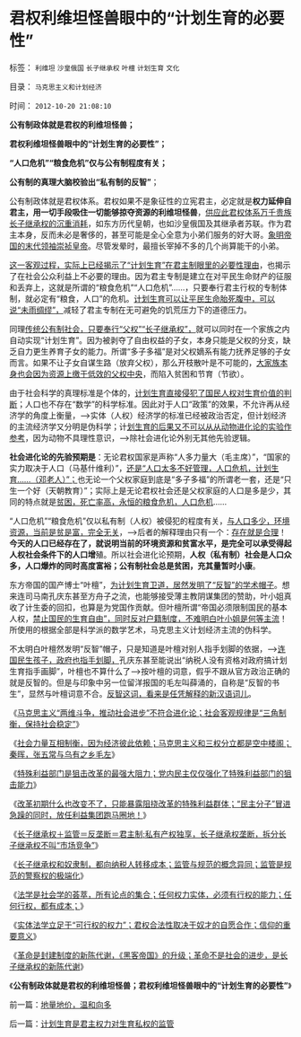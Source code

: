 # 君权利维坦怪兽眼中的“计划生育的必要性”

标签： `利维坦` `沙皇俄国` `长子继承权` `叶檀` `计划生育` `文化` 

目录： `马克思主义和计划经济`

时间： `2012-10-20 21:08:10`

**公有制政体就是君权的利维坦怪兽；**

**君权利维坦怪兽眼中的“计划生育的必要性”；**

**“人口危机”“粮食危机”仅与公有制程度有关；**

**公有制的真理大脑校验出“私有制的反智”**；

公有制政体就是君权体系。君权如果不是象征性的立宪君主，必定就是**权力延伸自君主，用一切手段吸住一切能够掠夺资源的利维坦怪兽**，[供应此君权体系万千贵族长子继承权的沉重消耗](../../../2012/10/19/革命是封建制度的新陈代谢，《黑客帝国》“升级”的启示.md)，如东方历代皇朝，也如沙皇俄国及其继承者苏联。作为君主本身，反而未必是奢侈的，甚至可能是全心全意为小弟们服务的好大哥。[象明帝国的末代领袖崇祯皇帝](../../../2008/10/26/明朝必亡！冤杀袁崇焕，也只是小事一桩.md)。尽管发晕时，最擅长宰掉不多的几个尚算能干的小弟。

[这一客观过程，实际上已经揭示了“计划生育”在君主制眼里的必要性理由](../../../2009/11/21/计划生育从一开始就不合理.md)，也揭示了在社会公众利益上不必要的理由。因为君主专制是建立在对平民生命财产的征服和丢弃上，这就是所谓的“粮食危机”“人口危机”……，只要奉行君主行权的专制体制，就必定有“粮食，人口”的危机。[计划生育可以让平民生命胎死腹中，可以说“未雨绸缪”，](../../../2009/11/21/计划生育“国策”在中国的必然性.md)减轻了君主专制在无可避免的饥荒压力下的道德压力。

同理[传统公有制社会，只要奉行“父权”“长子继承权”，](../../../2012/4/13/父权家庭中的子女，奴隶和宠物的地位和待遇；.md)就可以同时在一个家族之内自动实现“计划生育”。因为被剥夺了自由权益的子女，本身只能是父权的分支，缺乏自力更生养育子女的能力。所谓“多子多福”是对父权嫡系有能力抚养足够的子女而言。如果不让子女自谋生路（放弃父权），那么开枝散叶是不可能的，[大家族本身也会因为资源上缴于低效的父权中央](../../../2011/7/21/“原始共产主义”就是原始奴隶制.md)，而陷入贫困和节育（节欲）。

由于社会科学的真理标准是个体的，[计划生育直接侵犯了国民人权对生育价值的判断](../../../2010/12/24/计划生育是计划经济的灾难；.md)；人口也不存在“数学”的科学标准。因此对于人口“政策”的效果，不允许再从经济学的角度上衡量，——>实体（人权）经济学的标准已经被政治否定，但计划经济的主流经济学又分明是伪科学；计[划生育的后果又不可以从从动物进化论的实验作参考](../../../2012/10/12/从进化论理解数学滥用和社会科学.md)，因为动物不具理性意识，——>除社会进化论外别无其他先验逻辑。

**社会进化论的先验预期是**：无论君权国家是声称“人多力量大（毛主席）”，“国家的实力取决于人口（马基什维利）”，[还是“人口太多不好管理，人口危机，计划生育……（邓老人）”；](../../../2009/11/29/计划生育成了“最不坏”的选择.md)也无论一个父权家庭到底是“多子多福”的所谓老一套，还是“只生一个好（天朝教育）”；实际上是无论君权社会还是父权家庭的人口是多是少，其同的特点就是[贫困，死亡率高，永恒的粮食危机，人口危机](../../../2009/11/21/中国历史人口和国际市场及国家粮食安全.md)……

“人口危机”“粮食危机”仅以私有制（人权）被侵犯的程度有关，[与人口多少，环境资源，当前是贫是富，完全无关](../../../2010/12/25/人口增长规律与贫富无关.md)，——>后者的解释理由只有一个：[存在就是合理](../../../2010/6/4/粮食和价格是历史经济水平的参照物.md)！**今天的人口已经存在了，就说明当前的环境资源和贫富水平，是完全可以承受得起人权社会条件下的人口增**殖。所以社会进化论预期，**人权（私有制）社会是人口众多，人口爆炸的同时高度富裕；公有制社会总是贫困，充其量暂时小康**。

东方帝国的国产博士“叶檀”，[为计划生育卫道，居然发明了“反智”的学术帽子](../../../2009/11/20/危机论是不科学的唯心主义.md)。想来连司马南孔庆东甚至方舟子之流，也能够接受薄主教阴谋集团的赞助，叶小姐真收了计生委的回扣，也算是为党国作贡献。但叶檀所谓“帝国必须限制国民的基本人权，[禁止国民的生育自由”，同时反对户籍制度，不难明白叶小姐是何等主流](../../../2009/10/13/计划经济的城市化，计划生育和市场经济.md)！所使用的根据全部是科学派的数学艺术，马克思主义计划经济主流的伪科学。

不太明白叶檀然发明“反智”帽子，只是知道是叶檀对别人指手划脚的依据，——>[连国民生孩子，政府也指手划脚，](../../../2010/12/25/计划生育正令整个中国社会瓦解.md)孔庆东甚至能说出“纳税人没有资格对政府搞计划生育指手画脚”，叶檀也不算什么了——>按叶檀的词意，假乎不跟从官方政治正确的就是反智的。但是与印象中另一位留洋报国的毛左叫薛涌的，自称是“反智的书生”，显然与叶檀词意不合。[反智这词，看来是任凭解释的新汉语词儿](../../../2011/5/8/汉语已经不是一种成熟的语言.md)。

《[马克思主义“两维斗争，推动社会进步”不符合进化论；社会客观规律是“三角制衡，保持社会稳定”](../../../2012/10/16/君主创设长子继承权后，被贵族挟制；.md)》

《[社会力量互相制衡，因为经济彼此依赖；马克思主义和三权分立都是空中楼阁；秦晖，张五常与乌有之乡毛左](../../../2012/10/16/马克思主义和三权分立都是空中楼阁；.md)》

《[特殊利益部门是狙击改革的最强大阻力；党内民主仅仅强化了特殊利益部门的狙击能力](../../../2012/10/17/特殊利益部门是狙击改革的最强大阻力.md)》

《[改革初期什么也改变不了，只能暴露阻挠改革的特殊利益群体；“民主分子”冒进急躁的同时，放任利益集团跑马圈地！](../../../2012/10/17/除了暴露特殊利益集团，改革初期什么也改变不了.md)》

《[长子继承权＋监管＝反垄断＝君主制;私有产权独享，长子继承权垄断，拆分长子继承权不叫“市场竞争”](../../../2012/10/18/长子继承权＋监管＝反垄断＝君主制;.md)》

《[长子继承权和奴隶制，都向纳税人转移成本；监管与规范的概念异同；监管是规范的警察权的极端化](../../../2012/10/18/监管与规范的概念异同；监管是规范的警察权的极端化；.md)》

《[法学是社会学的荟萃，所有论点的集合；任何权力实体，必须有行权的能力；任何行权，都有成本；](../../../2012/10/19/法学是社会学的荟萃，所有论点的集合.md)》

《[实体法学立足于“可行权的权力”；君权合法性取决于奴才的自愿合作；信仰的重要意义](../../../2012/10/19/君权合法性取决于奴才的自愿合作；信仰的重要意义.md)》

《[革命是封建制度的新陈代谢，《黑客帝国》的升级；革命不是社会的进步，是长子继承权的新陈代谢](../../../2012/10/19/革命是封建制度的新陈代谢，《黑客帝国》“升级”的启示.md)》

《**公有制政体就是君权的利维坦怪兽；君权利维坦怪兽眼中的“计划生育的必要性”**》



前一篇：[地量地价，温和向多](../../../2012/10/19/地量地价，温和向多.md)

后一篇：[计划生育是君主权力对生育私权的监管](../../../2012/10/20/计划生育是君主权力对生育私权的监管.md)